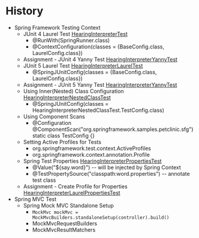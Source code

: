 # History

* Spring Framework Testing Context
    * JUnit 4 Laurel Test [HearingInterpreterTest](src/test/java/org/springframework/samples/petclinic/sfg/junit4/HearingInterpreterTest.java)
        * @RunWith(SpringRunner.class)
        * @ContextConfiguration(classes = {BaseConfig.class, LaurelConfig.class})
    * Assignment - JUnit 4 Yanny Test [HearingInterpreterYannyTest](src/test/java/org/springframework/samples/petclinic/sfg/junit4/HearingInterpreterYannyTest.java)
    * JUnit 5 Laurel Test [HearingInterpreterLaurelTest](src/test/java/org/springframework/samples/petclinic/sfg/junit5/HearingInterpreterLaurelTest.java)
        * @SpringJUnitConfig(classes = {BaseConfig.class, LaurelConfig.class})
    * Assignment - JUnit 5 Yanny Test [HearingInterpreterYannyTest](src/test/java/org/springframework/samples/petclinic/sfg/junit5/HearingInterpreterYannyTest.java)
    * Using Inner(Nested) Class Configuration [HearingInterpreterNestedClassTest](src/test/java/org/springframework/samples/petclinic/sfg/junit5/HearingInterpreterNestedClassTest.java)
        * @SpringJUnitConfig(classes = HearingInterpreterNestedClassTest.TestConfig.class)
    * Using Component Scans
        * @Configuration @ComponentScan("org.springframework.samples.petclinic.sfg") static class TestConfig {}
    * Setting Active Profiles for Tests
        * org.springframework.test.context.ActiveProfiles
        * org.springframework.context.annotation.Profile
    * Spring Test Properties [HearingInterpreterPropertiesTest](src/test/java/org/springframework/samples/petclinic/sfg/junit5/HearingInterpreterPropertiesTest.java)
        * @Value("${say.word}") -- will be injected by Spring Context
        * @TestPropertySource("classpath:word.properties")  -- annotate test class
    * Assignment - Create Profile for Properties [HearingInterpreterLaurelPropertiesTest](src/test/java/org/springframework/samples/petclinic/sfg/junit5/HearingInterpreterLaurelPropertiesTest.java)
* Spring MVC Test
    * Spring Mock MVC Standalone Setup
        * `MockMvc mockMvc = MockMvcBuilders.standaloneSetup(controller).build()`
        * MockMvcRequestBuilders
        * MockMvcResultMatchers
